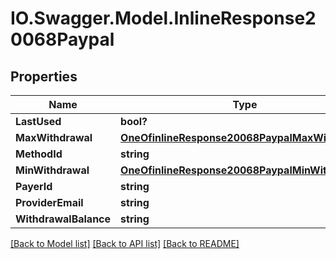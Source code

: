 # IO.Swagger.Model.InlineResponse20068Paypal
## Properties

Name | Type | Description | Notes
------------ | ------------- | ------------- | -------------
**LastUsed** | **bool?** |  | 
**MaxWithdrawal** | [**OneOfinlineResponse20068PaypalMaxWithdrawal**](OneOfinlineResponse20068PaypalMaxWithdrawal.md) |  | 
**MethodId** | **string** |  | 
**MinWithdrawal** | [**OneOfinlineResponse20068PaypalMinWithdrawal**](OneOfinlineResponse20068PaypalMinWithdrawal.md) |  | 
**PayerId** | **string** |  | 
**ProviderEmail** | **string** |  | 
**WithdrawalBalance** | **string** |  | 

[[Back to Model list]](../README.md#documentation-for-models) [[Back to API list]](../README.md#documentation-for-api-endpoints) [[Back to README]](../README.md)

